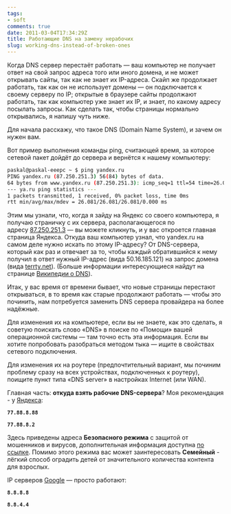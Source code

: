 ```yaml
---
tags:
- soft
comments: true
date: 2011-03-04T17:34:29Z
title: Работающие DNS на замену нерабочих
slug: working-dns-instead-of-broken-ones
---
```


Когда DNS сервер перестаёт работать — ваш компьютер не получает ответ на  свой запрос адреса того или иного домена, и не может открывать  сайты, так как не знает их IP-адреса. Скайп же продолжает работать, так  как он не использует домены — он подключается к своему серверу по IP; открытые в браузере сайты продолжают работать, так как компьютер уже знает их IP, и знает, по какому адресу посылать запросы. Как сделать так, чтобы страницы нормально открывались, я напишу чуть ниже.

<!--more-->

Для начала расскажу, что такое DNS (Domain Name System), и зачем он нужен вам.

Вот пример выполнения команды ping, считающей время, за которое сетевой пакет дойдёт до сервера и вернётся к нашему компьютеру:

``` bash
paskal@paskal-eeepc ~ $ ping yandex.ru
PING yandex.ru (87.250.251.3) 56(84) bytes of data.
64 bytes from www.yandex.ru (87.250.251.3): icmp_seq=1 ttl=54 time=26.0 ms
--- ya.ru ping statistics ---
1 packets transmitted, 1 received, 0% packet loss, time 0ms
rtt min/avg/max/mdev = 26.081/26.081/26.081/0.000 ms
```

Этим мы узнали, что, когда я зайду на Яндекс со своего компьютера, я получаю страничку с их сервера, располагающегося по адресу [87.250.251.3](http://87.250.251.3/) — вы можете кликнуть, и у вас откроется главная страница Яндекса. Откуда ваш компьютер узнал, что yandex.ru на самом деле нужно искать по этому IP-адресу? От DNS-сервера, который как раз и отвечает за то, чтобы каждый обратившийся к нему получил в ответ нужный IP-адрес (вида 50.16.185.121) на запрос домена (вида [terrty.net](https://terrty.net/)). (Больше информации интересующиеся найдут на странице [Википедии о DNS](https://ru.wikipedia.org/wiki/DNS)).

Итак, у вас время от времени бывает, что новые страницы перестают открываться, в то время как старые продолжают работать — чтобы это починить, нам потребуется заменить DNS сервера провайдера на более надёжные.

Для изменения их на компьютере, если вы не знаете, как это сделать, я советую поискать слово «DNS» в поиске по «Помощи» вашей операционной системы — там точно есть эта информация. Если вы хотите попробовать разобраться методом тыка — ищите в свойствах сетевого подключения.

Для изменения их на роутере (предпочтительный вариант, мы починим проблему сразу на всех устройствах, подключенных к роутеру), поищите пункт типа «DNS server» в настройках Internet (или WAN).

Главная часть: **откуда взять рабочие DNS-сервера**? Моя рекомендация - у [Яндекса](https://dns.yandex.ru/ "Яндекс.DNS"):

**`77.88.8.88`**

**`77.88.8.2`**

Здесь приведены адреса **Безопасного режима** с защитой от мошенников и вирусов, дополнительная информация доступна [по ссылке](https://dns.yandex.ru/advanced/ "Технические подробности"). Помимо этого режима вас может заинтересовать **Семейный** - лёгкий способ оградить детей от значительного количества контента для взрослых.

IP серверов [Google](https://developers.google.com/speed/public-dns/docs/using?csw=1) — просто работают:

**`8.8.8.8`**

**`8.8.4.4`**
